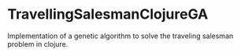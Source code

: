 # TravellingSalesmanClojureGA
Implementation of a genetic algorithm to solve the traveling salesman problem in clojure.
